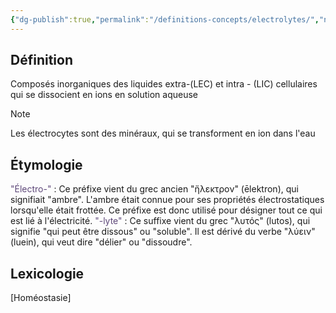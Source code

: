 ```yaml
---
{"dg-publish":true,"permalink":"/definitions-concepts/electrolytes/","noteIcon":""}
---
```



## Définition
Composés inorganiques des liquides extra-(LEC) et intra - (LIC) cellulaires qui se dissocient en ions en solution aqueuse
> [!note]
> Les électrocytes sont des minéraux, qui se transforment en ion dans l'eau
## Étymologie 
<font color="#5f497a">"Électro-"</font> : Ce préfixe vient du grec ancien "ἤλεκτρον" (ēlektron), qui signifiait "ambre". L'ambre était connue pour ses propriétés électrostatiques lorsqu'elle était frottée. Ce préfixe est donc utilisé pour désigner tout ce qui est lié à l'électricité.
<font color="#5f497a">"-lyte"</font> : Ce suffixe vient du grec "λυτός" (lutos), qui signifie "qui peut être dissous" ou "soluble". Il est dérivé du verbe "λύειν" (luein), qui veut dire "délier" ou "dissoudre".
## Lexicologie 
[Homéostasie]